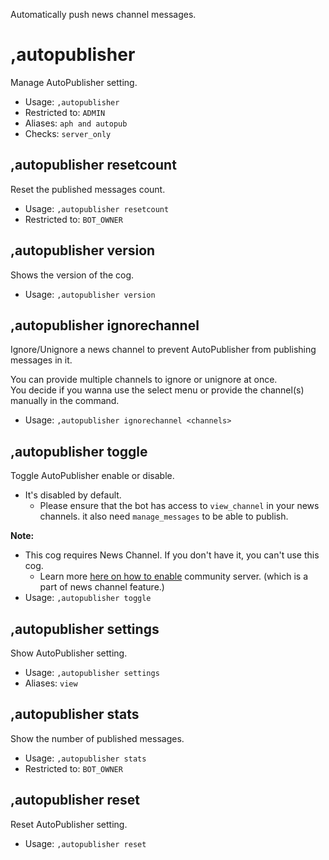 Automatically push news channel messages.

# ,autopublisher
Manage AutoPublisher setting.<br/>
 - Usage: `,autopublisher`
 - Restricted to: `ADMIN`
 - Aliases: `aph and autopub`
 - Checks: `server_only`
## ,autopublisher resetcount
Reset the published messages count.<br/>
 - Usage: `,autopublisher resetcount`
 - Restricted to: `BOT_OWNER`
## ,autopublisher version
Shows the version of the cog.<br/>
 - Usage: `,autopublisher version`
## ,autopublisher ignorechannel
Ignore/Unignore a news channel to prevent AutoPublisher from publishing messages in it.<br/>

You can provide multiple channels to ignore or unignore at once.<br/>
You decide if you wanna use the select menu or provide the channel(s) manually in the command.<br/>
 - Usage: `,autopublisher ignorechannel <channels>`
## ,autopublisher toggle
Toggle AutoPublisher enable or disable.<br/>

- It's disabled by default.<br/>
    - Please ensure that the bot has access to `view_channel` in your news channels. it also need `manage_messages` to be able to publish.<br/>

**Note:**<br/>
- This cog requires News Channel. If you don't have it, you can't use this cog.<br/>
    - Learn more [here on how to enable](https://support.discord.com/hc/en-us/articles/360047132851-Enabling-Your-Community-Server) community server. (which is a part of news channel feature.)<br/>
 - Usage: `,autopublisher toggle`
## ,autopublisher settings
Show AutoPublisher setting.<br/>
 - Usage: `,autopublisher settings`
 - Aliases: `view`
## ,autopublisher stats
Show the number of published messages.<br/>
 - Usage: `,autopublisher stats`
 - Restricted to: `BOT_OWNER`
## ,autopublisher reset
Reset AutoPublisher setting.<br/>
 - Usage: `,autopublisher reset`
